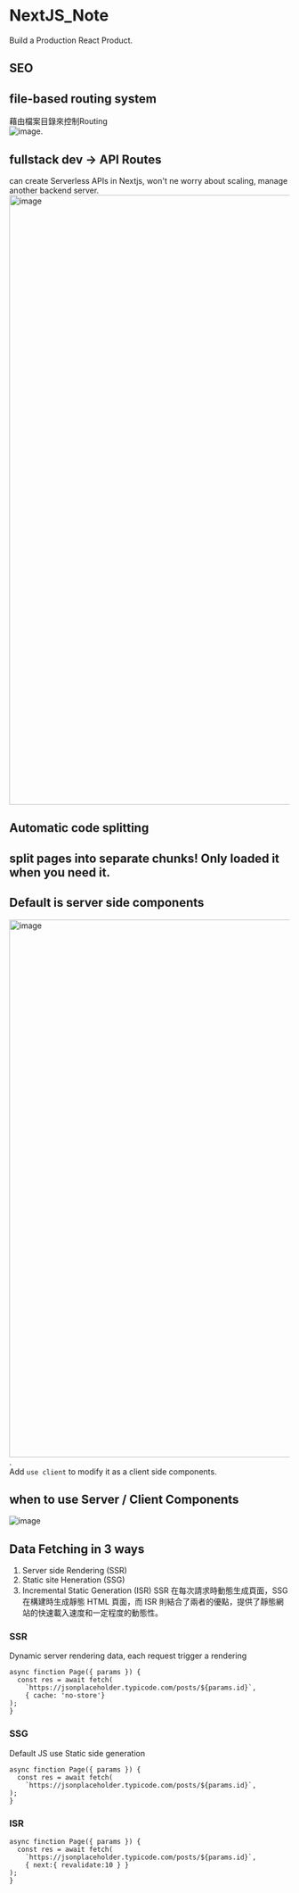 # NextJS_Note
Build a Production React Product.  
## SEO
## file-based routing system
藉由檔案目錄來控制Routing   
![image](https://github.com/Chen-Hsien/NextJS_Note/assets/24216536/e706921e-03f3-4a46-978e-c94d43d3f90f).  
## fullstack dev -> API Routes
can create Serverless APIs in Nextjs, won't ne worry about scaling, manage another backend server.  
<img width="1093" alt="image" src="https://github.com/Chen-Hsien/NextJS_Note/assets/24216536/78c6bc2c-3633-4daf-9298-9889834f3fe7">
## Automatic code splitting
split pages into separate chunks!  Only loaded it when you need it.
-----
## Default is server side components
<img width="964" alt="image" src="https://github.com/Chen-Hsien/NextJS_Note/assets/24216536/d6c20412-e236-470b-bb31-c95ee549fe85">.  
Add ```use client``` to modify it as a client side components.  
## when to use Server / Client Components
![image](https://github.com/Chen-Hsien/NextJS_Note/assets/24216536/c4bfa5a8-0a19-4371-9c92-f6b2b7f8d41d)
## Data Fetching in 3 ways
1. Server side Rendering (SSR)
2. Static site Heneration (SSG)
3. Incremental Static Generation (ISR)
SSR 在每次請求時動態生成頁面，SSG 在構建時生成靜態 HTML 頁面，而 ISR 則結合了兩者的優點，提供了靜態網站的快速載入速度和一定程度的動態性。   
### SSR
Dynamic server rendering data, each request trigger a rendering
```JS
async finction Page({ params }) {
  const res = await fetch(
    `https://jsonplaceholder.typicode.com/posts/${params.id}`,
    { cache: 'no-store'}
);
}
```

### SSG
Default JS use Static side generation
```JS
async finction Page({ params }) {
  const res = await fetch(
    `https://jsonplaceholder.typicode.com/posts/${params.id}`,
);
}
```

### ISR
```JS
async finction Page({ params }) {
  const res = await fetch(
    `https://jsonplaceholder.typicode.com/posts/${params.id}`,
    { next:{ revalidate:10 } }
);
}
```
